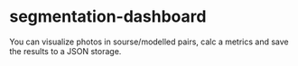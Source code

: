 # segmentation-dashboard
You can visualize photos in sourse/modelled pairs, calc a metrics and save the results to a JSON storage.
